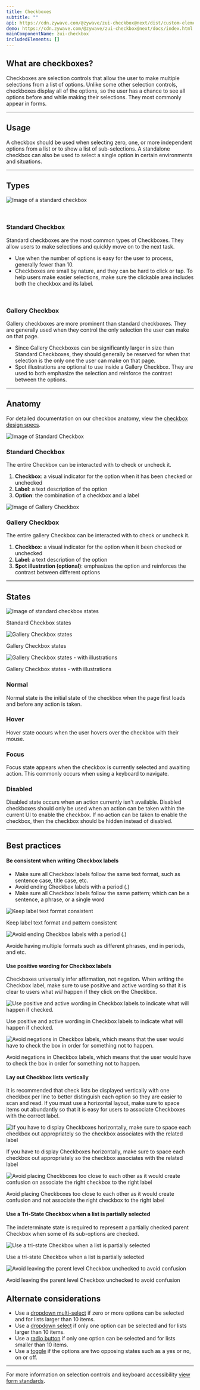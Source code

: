```yaml
---
title: Checkboxes
subtitle: ""
api: https://cdn.zywave.com/@zywave/zui-checkbox@next/dist/custom-elements.json
demo: https://cdn.zywave.com/@zywave/zui-checkbox@next/docs/index.html
mainComponentName: zui-checkbox
includedElements: []
---
```

## What are checkboxes?

Checkboxes are selection controls that allow the user to make multiple selections from a list of options. Unlike some other selection controls, checkboxes display all of the options, so the user has a chance to see all options before and while making their selections. They most commonly appear in forms.

<hr>

## Usage

A checkbox should be used when selecting zero, one, or more independent options from a list or to show a list of sub-selections. A standalone checkbox can also be used to select a single option in certain environments and situations.

<hr>

## Types

![Image of a standard checkbox](/images/checkbox-styles.png)

<br>

### Standard Checkbox

Standard checkboxes are the most common types of Checkboxes. They allow users to make selections and quickly move on to the next task.

* Use when the number of options is easy for the user to process, generally fewer than 10.
* Checkboxes are small by nature, and they can be hard to click or tap. To help users make easier selections, make sure the clickable area includes both the checkbox and its label.

<br>

### Gallery Checkbox

Gallery checkboxes are more prominent than standard checkboxes. They are generally used when they control the only selection the user can make on that page.

* Since Gallery Checkboxes can be significantly larger in size than Standard Checkboxes, they should generally be reserved for when that selection is the only one the user can make on that page.
* Spot illustrations are optional to use inside a Gallery Checkbox. They are used to both emphasize the selection and reinforce the contrast between the options.

<hr>

## Anatomy

For detailed documentation on our checkbox anatomy, view the [checkbox design specs](https://xd.adobe.com/view/1e451acf-dca2-47ce-8bee-99ca93473313-4b16/grid).

![Image of Standard Checkbox](/images/anatomy-standard.png)

### Standard Checkbox

The entire Checkbox can be interacted with to check or uncheck it.

1. **Checkbox**: a visual indicator for the option when it has been checked or unchecked
2. **Label**: a text description of the option
3. **Option**: the combination of a checkbox and a label

![Image of Gallery Checkbox](/images/anatomy-gallery.png)

### Gallery Checkbox

The entire gallery Checkbox can be interacted with to check or uncheck it.

1. **Checkbox**: a visual indicator for the option when it been checked or unchecked
2. **Label**: a text description of the option
3. **Spot illustration (optional)**: emphasizes the option and reinforces the contrast between different options

<hr>

## States

![Image of standard checkbox states](/images/standard-checkbox-states.png)

Standard Checkbox states

![Gallery Checkbox states](/images/gallery-checkbox-states-no-illustrations.png)

Gallery Checkbox states

![Gallery Checkbox states - with illustrations](/images/gallery-checkbox-states.png)

Gallery Checkbox states - with illustrations

### Normal

Normal state is the initial state of the checkbox when the page first loads and before any action is taken.

### Hover

Hover state occurs when the user hovers over the checkbox with their mouse.

### Focus

Focus state appears when the checkbox is currently selected and awaiting action. This commonly occurs when using a keyboard to navigate.

### Disabled

Disabled state occurs when an action currently isn't available. Disabled checkboxes should only be used when an action can be taken within the current UI to enable the checkbox. If no action can be taken to enable the checkbox, then the checkbox should be hidden instead of disabled.

<hr>

## Best practices

#### Be consistent when writing Checkbox labels

* Make sure all Checkbox labels follow the same text format, such as sentence case, title case, etc.
* Avoid ending Checkbox labels with a period (.)
* Make sure all Checkbox labels follow the same pattern; which can be a sentence, a phrase, or a single word

<docs-grid columns="2">

<div>

![Keep label text format consistent](/images/group-264508.png)

<docs-do>
Keep label text format and pattern consistent
</docs-do>

</div>

<div>

![Avoid ending Checkbox labels with a period (.)](/images/2.png)

<docs-do-not>
Avoide having multiple formats such as different phrases, end in periods, and etc.
</docs-do-not>

</div>

</docs-grid>

<docs-spacer>

</docs-spacer>

#### Use positive wording for Checkbox labels

Checkboxes universally infer affirmation, not negation. When writing the Checkbox label, make sure to use positive and active wording so that it is clear to users what *will* happen if they click on the Checkbox. 

<docs-grid columns="2">

<div>

![Use positive and active wording in Checkbox labels to indicate what will happen if checked.](/images/2-1.png)

<docs-do>
Use positive and active wording in Checkbox labels to indicate what will happen if checked.
</docs-do>

</div>

<div>

![Avoid negations in Checkbox labels, which means that the user would have to check the box in order for something not to happen.](/images/2-2.png)

<docs-do-not>
Avoid negations in Checkbox labels, which means that the user would have to check the box in order for something not to happen.
</docs-do-not>

</div>

</docs-grid>

<docs-spacer>

</docs-spacer>

#### Lay out Checkbox lists vertically

It is recommended that check lists be displayed vertically with one checkbox per line to better distinguish each option so they are easier to scan and read. If you must use a horizontal layout, make sure to space items out abundantly so that it is easy for users to associate Checkboxes with the correct label. 

<docs-grid columns="2">

<div>

![If you have to display Checkboxes horizontally, make sure to space each checkbox out appropriately so the checkbox associates with the related label](/images/3-1.png)

<docs-do>
If you have to display Checkboxes horizontally, make sure to space each checkbox out appropriately so the checkbox associates with the related label
</docs-do>

</div>

<div>

![Avoid placing Checkboxes too close to each other as it would create confusion on associate the right checkbox to the right label](/images/3-2.png)

<docs-do-not>
Avoid placing Checkboxes too close to each other as it would create confusion and not associate the right checkbox to the right label
</docs-do-not>

</div>

</docs-grid>

<docs-spacer>

</docs-spacer>

#### Use a Tri-State Checkbox when a list is partially selected

The indeterminate state is required to represent a partially checked parent Checkbox when some of its sub-options are checked.

<docs-grid columns="2">

<div>

![Use a tri-state Checkbox when a list is partially selected](/images/4-1.png)

<docs-do>
Use a tri-state Checkbox when a list is partially selected
</docs-do>

</div>

<div>

![Avoid leaving the parent level Checkbox unchecked to avoid confusion](/images/4-2.png)

<docs-do-not>
 Avoid leaving the parent level Checkbox unchecked to avoid confusion
</docs-do-not>

</div>

</docs-grid>

<docs-spacer>

</docs-spacer>

## Alternate considerations

* Use a [dropdown multi-select](/design-system/components/dropdown-multi-selects/) if zero or more options can be selected and for lists larger than 10 items.
* Use a [dropdown select](/design-system/components/dropdown-selects/) if only one option can be selected and for lists larger than 10 items.
* Use a [radio button](/design-system/components/radio-buttons/) if only one option can be selected and for lists smaller than 10 items.
* Use a [toggle](/design-system/components/toggles/) if the options are two opposing states such as a yes or no, on or off.

<hr>

For more information on selection controls and keyboard accessibility [view form standards](/design-system/patterns/forms/).